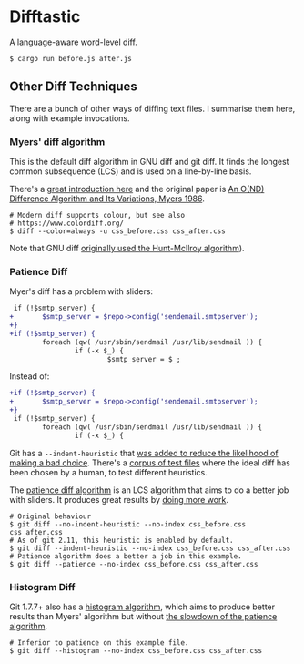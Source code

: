 # Difftastic

A language-aware word-level diff.

```
$ cargo run before.js after.js
```

## Other Diff Techniques

There are a bunch of other ways of diffing text files. I summarise
them here, along with example invocations.

### Myers' diff algorithm

This is the default diff algorithm in GNU diff and git diff. It finds
the longest common subsequence (LCS) and is used on a line-by-line basis.

There's a
[great introduction
here](https://blog.jcoglan.com/2017/02/12/the-myers-diff-algorithm-part-1/)
and the original paper is [An O(ND) Difference Algorithm and Its
Variations, Myers
1986](http://citeseerx.ist.psu.edu/viewdoc/summary?doi=10.1.1.4.6927).

```
# Modern diff supports colour, but see also
# https://www.colordiff.org/
$ diff --color=always -u css_before.css css_after.css
```

Note that GNU diff [originally used the Hunt-McIlroy
algorithm](http://fabiensanglard.net/git_code_review/diff.php)).

### Patience Diff

Myer's diff has a problem with sliders:

```diff
 if (!$smtp_server) {
+       $smtp_server = $repo->config('sendemail.smtpserver');
+}
+if (!$smtp_server) {
        foreach (qw( /usr/sbin/sendmail /usr/lib/sendmail )) {
                if (-x $_) {
                        $smtp_server = $_;
```

Instead of:

```diff
+if (!$smtp_server) {
+       $smtp_server = $repo->config('sendemail.smtpserver');
+}
 if (!$smtp_server) {
        foreach (qw( /usr/sbin/sendmail /usr/lib/sendmail )) {
                if (-x $_) {
```

Git has a `--indent-heuristic` that [was added to reduce the
likelihood of making a bad
choice](https://github.com/git/git/commit/433860f3d0beb0c6f205290bd16cda413148f098). There's
a [corpus of test files](https://github.com/mhagger/diff-slider-tools)
where the ideal diff has been chosen by a human, to test different
heuristics.

The [patience diff
algorithm](https://bramcohen.livejournal.com/73318.html) is an LCS
algorithm that aims to do a better job with sliders. It produces great
results by [doing more 
work](https://stackoverflow.com/questions/40133534/is-gits-implementation-of-the-patience-diff-algorithm-correct/40159510#40159510).

```
# Original behaviour
$ git diff --no-indent-heuristic --no-index css_before.css css_after.css
# As of git 2.11, this heuristic is enabled by default.
$ git diff --indent-heuristic --no-index css_before.css css_after.css
# Patience algorithm does a better a job in this example.
$ git diff --patience --no-index css_before.css css_after.css
```

### Histogram Diff

Git 1.7.7+ also has a [histogram
algorithm](https://stackoverflow.com/a/32367597/509706), which aims to
produce better results than Myers' algorithm but without [the slowdown
of the patience algorithm](https://github.com/git/git/commit/85551232b56e763ecfcc7222e0858bac4e962c80).

```
# Inferior to patience on this example file.
$ git diff --histogram --no-index css_before.css css_after.css
```
